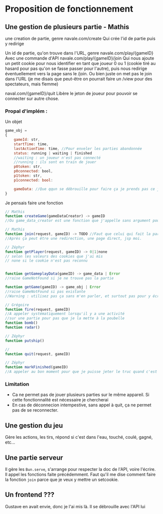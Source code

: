# Proposition de fonctionnement

## Une gestion de plusieurs partie - Mathis

une creation de partie, genre
navale.com/create
Qui crée l'id de partie puis y redirige

Un id de partie, qu'on trouve dans l'URL, genre
navale.com/play/{gameID}
Avec une commande d'API
navale.com/play/{gameID}/join
Qui nous ajoute un petit cookie pour nous identifier en tant que joueur 0 ou 1 (cookie tiré au hasard pour pas qu'on se fasse passer pour l'autre), puis nous redirige éventuellement vers la page sans le /join. Ou bien juste on met pas le join dans l'URL (je me disais que peut-être on pourrait faire un /view pour des spectateurs, mais flemme)

naval.com/{gameID}/quit
Libère le jeton de joueur pour pouvoir se connecter sur autre chose.


### Propal d'implém :
Un objet
```js
game_obj =
{
	gameId: str,
	startTime: time,
	lastActionTime: time, //Pour enveler les parties abandonnée
	status: running | waiting | finished
	//waiting : un joueur n'est pas connecté
	//running : ils sont en train de jouer
	p0token: str,
	p0connected: bool,
	p1token: str,
	p1connected: bool:

	gameData: //Que qqun se débrouille pour faire ça je prends pas ce job
}
```
Je pensais faire une fonction
```js
// Mathis
function createGame(gameDataCreator) -> gameID
//Ou game_data_creator est une fonction que j'appelle sans argument pour instancier gameData

// Mathis
function join(request, gameID) -> TODO //Faut que celui qui fait la partie serveur dessous me dise comment il veut faire parce que là le but est de faire un setcookie.
//Après ça peut être une redirection, une page direct, jsp moi.

// Zéphyr
function getPlayer(request, gameID) -> 0|1|none
// selon les valeurs des cookies que j'ai mis
// none si le cookie n'est pas reconnu


function getGameplayData(gameID) -> game_data | Error
//raise GameNotFound si je ne trouve pas la partie

function getGame(gameID) -> game_obj | Error
//raise GameNotFound si pas existante
//Warning : utilisez pas ça sans m'en parler, et surtout pas pour y écrire

// Grégoire
function fire(request, gameID)
//A appeler systématiquement lorsqu'il y a une activité
//sur une partie pour pas que je la mette à la poubelle
function bomb()
function radar()

// Zéphyr
function putship()

//
function quit(request, gameID)

// Zéphyr
function markFinished(gameID)
//A appeler au bon moment pour que je puisse jeter le truc quand c'est fini.
```




### Limitation
* Ca ne permet pas de jouer plusieurs parties sur le même appareil. Si cette fonctionnalité est nécessaire je chercherai
* En cas de déconnecion intempestive, sans appel à quit, ça ne permet pas de se reconnecter.

## Une gestion du jeu
Gère les actions, les tirs, répond si c'est dans l'eau, touché, coulé, gagné, etc...

## Une partie serveur
Il gère les `Bun.serve`, s'arrange pour respecter la doc de l'API, voire l'écrire. Il appel les fonctions faite précédemment.
Faut qu'il me dise comment faire la fonction `join` parce que je veux y mettre un setcookie.

## Un frontend ???
Gustave en avait envie, donc je l'ai mis là.
Il se débrouille avec l'API lui
